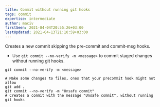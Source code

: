 ```yaml
---
title: Commit without running git hooks
tags: commit
expertise: intermediate
author: maciv
firstSeen: 2021-04-04T20:55:26+03:00
lastUpdated: 2021-04-13T21:10:59+03:00
---
```


Creates a new commit skipping the pre-commit and commit-msg hooks.

- Use `git commit --no-verify -m <message>` to commit staged changes without running git hooks.

```shell
git commit --no-verify -m <message>
```

```shell
# Make some changes to files, ones that your precommit hook might not allow
git add .
git commit --no-verify -m "Unsafe commit"
# Creates a commit with the message "Unsafe commit", without running git hooks
```
